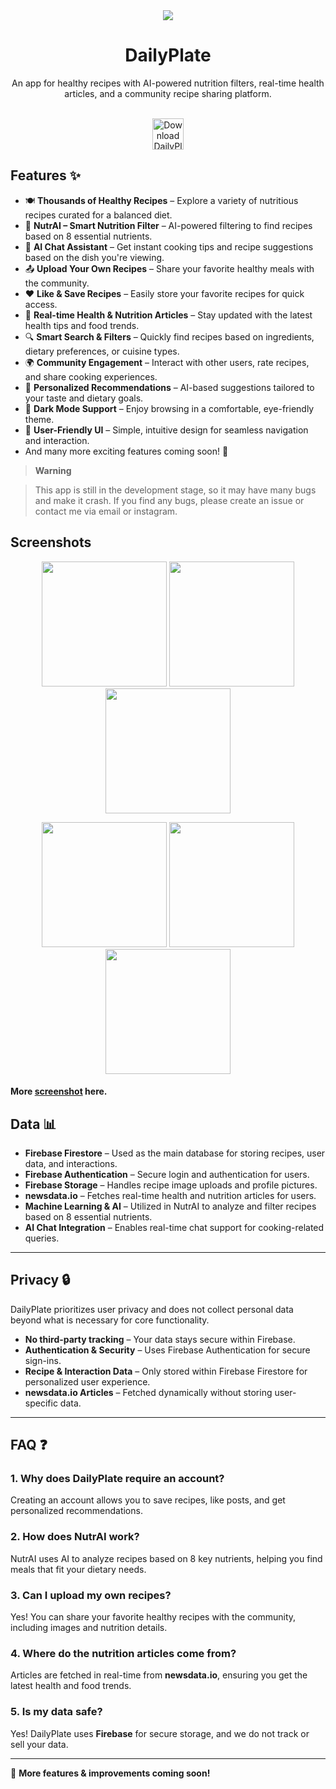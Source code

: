 <div align="center">
    <img src="https://github.com/Dzvelocity/DailyPlate/blob/master/asset/Daily%20Plate.png">
    <h1>DailyPlate</h1>
    <p>An app for healthy recipes with AI-powered nutrition filters, real-time health articles, and a community recipe sharing platform.</p>
    <br>
    <a href="https://drive.google.com/file/d/1tyPYzLWPHiU1MdHAK3SBCPHyvs3VXqJg/view?usp=drive_link">
        <img src="https://github.com/Dzvelocity/DailyPlate/blob/master/asset/button.png" height="50" alt="Download DailyPlate">
    </a>
</div>


## Features ✨️

- 🍽️ **Thousands of Healthy Recipes** – Explore a variety of nutritious recipes curated for a balanced diet.  
- 🧠 **NutrAI – Smart Nutrition Filter** – AI-powered filtering to find recipes based on 8 essential nutrients.  
- 🤖 **AI Chat Assistant** – Get instant cooking tips and recipe suggestions based on the dish you're viewing.  
- 📤 **Upload Your Own Recipes** – Share your favorite healthy meals with the community.  
- ❤️ **Like & Save Recipes** – Easily store your favorite recipes for quick access.  
- 📰 **Real-time Health & Nutrition Articles** – Stay updated with the latest health tips and food trends.  
- 🔍 **Smart Search & Filters** – Quickly find recipes based on ingredients, dietary preferences, or cuisine types.  
- 🌍 **Community Engagement** – Interact with other users, rate recipes, and share cooking experiences.  
- 🎯 **Personalized Recommendations** – AI-based suggestions tailored to your taste and dietary goals.  
- 🌙 **Dark Mode Support** – Enjoy browsing in a comfortable, eye-friendly theme.  
- 📱 **User-Friendly UI** – Simple, intuitive design for seamless navigation and interaction.  
- And many more exciting features coming soon! 🚀  


> **Warning**

>This app is still in the development stage, so it may have many bugs and make it crash. If you find any bugs,
> please create an issue or contact me via email or instagram.

## Screenshots

<p align="center">  
  <img src="https://github.com/Dzvelocity/DailyPlate/blob/master/asset/Hotpot%200.png?raw=true" width="200" />  
  <img src="https://github.com/Dzvelocity/DailyPlate/blob/master/asset/Hotpot%201.png?raw=true" width="200" />  
   <img src="https://github.com/Dzvelocity/DailyPlate/blob/master/asset/Hotpot%202.2.png?raw=true" width="200" />  
</p>  
<p align="center">  
  <img src="https://github.com/Dzvelocity/DailyPlate/blob/master/asset/Hotpot%202.png?raw=true" width="200" />  
  <img src="https://github.com/Dzvelocity/DailyPlate/blob/master/asset/Hotpot%203.png?raw=true" width="200" />  
   <img src="https://github.com/Dzvelocity/DailyPlate/blob/master/asset/Hotpot%204.png?raw=true" width="200" />  
</p> 

#### More [screenshot](https://photos.app.goo.gl/cVm38mNBZjL5qc549) here.

## Data 📊  

- **Firebase Firestore** – Used as the main database for storing recipes, user data, and interactions.  
- **Firebase Authentication** – Secure login and authentication for users.  
- **Firebase Storage** – Handles recipe image uploads and profile pictures.  
- **newsdata.io** – Fetches real-time health and nutrition articles for users.  
- **Machine Learning & AI** – Utilized in NutrAI to analyze and filter recipes based on 8 essential nutrients.  
- **AI Chat Integration** – Enables real-time chat support for cooking-related queries.  

---

## Privacy 🔒  

DailyPlate prioritizes user privacy and does not collect personal data beyond what is necessary for core functionality.  
- **No third-party tracking** – Your data stays secure within Firebase.  
- **Authentication & Security** – Uses Firebase Authentication for secure sign-ins.  
- **Recipe & Interaction Data** – Only stored within Firebase Firestore for personalized user experience.  
- **newsdata.io Articles** – Fetched dynamically without storing user-specific data.  

---

## FAQ ❓  

### 1. Why does DailyPlate require an account?  
Creating an account allows you to save recipes, like posts, and get personalized recommendations.  

### 2. How does NutrAI work?  
NutrAI uses AI to analyze recipes based on 8 key nutrients, helping you find meals that fit your dietary needs.  

### 3. Can I upload my own recipes?  
Yes! You can share your favorite healthy recipes with the community, including images and nutrition details.  

### 4. Where do the nutrition articles come from?  
Articles are fetched in real-time from **newsdata.io**, ensuring you get the latest health and food trends.  

### 5. Is my data safe?  
Yes! DailyPlate uses **Firebase** for secure storage, and we do not track or sell your data.  

---

🚀 **More features & improvements coming soon!**  
